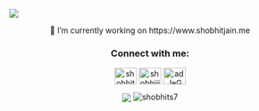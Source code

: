 <p> <img src="https://readme-typing-svg.demolab.com?font=Fira+Code&size=22&pause=1000&center=true&vCenter=true&random=false&width=435&lines=Hey+there!;I'm+Shobhit+Jain!;I'm+a+Ruby+on+Rails+Developer;I've+worked+on+Puppet+%26+AWS+too!"> </p>
<p align="center"> 
   🔭 I’m currently working on https://www.shobhitjain.me
</p>
<h3 align="center">Connect with me:</h3>
<p align="center">
   <a href="https://linkedin.com/in/shobhitjain09" target="blank"><img align="center" src="https://raw.githubusercontent.com/rahuldkjain/github-profile-readme-generator/master/src/images/icons/Social/linked-in-alt.svg" alt="shobhitjain09" height="30" width="40" /></a>
   <a href="https://instagram.com/shobhiiitt" target="blank"><img align="center" src="https://raw.githubusercontent.com/rahuldkjain/github-profile-readme-generator/master/src/images/icons/Social/instagram.svg" alt="shobhiiitt" height="30" width="40" /></a>
   <a href="https://discord.gg/adJeGC7VK6" target="blank"><img align="center" src="https://raw.githubusercontent.com/rahuldkjain/github-profile-readme-generator/master/src/images/icons/Social/discord.svg" alt="adJeGC7VK6" height="30" width="40" /></a>
</p>
<p align="center">
   <img align="center" src="https://streak-stats.demolab.com/?user=shobhits7&theme=dark&border_radius=20&date_format=j%20M%5B%20Y%5D>
</p>
<p align="center"> <img src="https://komarev.com/ghpvc/?username=shobhits7&label=Profile%20views&color=0e75b6&style=flat&theme=dark" alt="shobhits7" /> </p>
